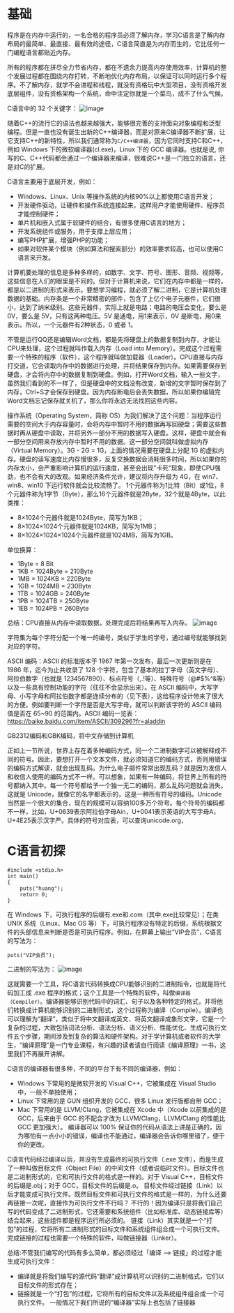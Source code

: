 # 基础
程序是在内存中运行的，一名合格的程序员必须了解内存，学习C语言是了解内存布局的最简单、最直接、最有效的途径，C语言简直是为内存而生的，它比任何一门编程语言都贴近内存。

所有的程序都在拼尽全力节省内存，都在不遗余力提高内存使用效率，计算机的整个发展过程都在围绕内存打转，不断地优化内存布局，以保证可以同时运行多个程序。不了解内存，就学不会进程和线程，就没有资格玩中大型项目，没有资格开发底层组件，没有资格架构一个系统，命中注定你就是一个菜鸟，成不了什么气候。

C语言中的 32 个关键字：
![image](https://user-images.githubusercontent.com/34932312/78112230-83fefd80-7430-11ea-99db-32516e830dbe.png)

随着C++的流行它的语法也越来越强大，能够很完善的支持面向对象编程和泛型编程。但是一直也没有诞生出新的C++编译器，而是对原来C编译器不断扩展，让它支持C++的新特性，所以我们通常称为`C/C++编译器`，因为它同时支持C和C++，例如 Windows 下的微软编译器(cl.exe)，Linux 下的 GCC 编译器。也就是说, 你写的C、C++代码都会通过一个编译器来编译，很难说C++是一门独立的语言，还是对C的扩展。

C语言主要用于底层开发，例如：
- Windows、Linux、Unix 等操作系统的内核90%以上都使用C语言开发；
- 开发硬件驱动，让硬件和操作系统连接起来，这样用户才能使用硬件、程序员才能控制硬件；
- 单片机和嵌入式属于软硬件的结合，有很多使用C语言的地方；
- 开发系统组件或服务，用于支撑上层应用；
- 编写PHP扩展，增强PHP的功能；
- 如果对软件某个模块（例如算法和搜索部分）的效率要求较高，也可以使用C语言来开发。

计算机要处理的信息是多种多样的，如数字、文字、符号、图形、音频、视频等，这些信息在人们的眼里是不同的。但对于计算机来说，它们在内存中都是一样的，都是以二进制的形式来表示。要想学习编程，就必须了解二进制，它是计算机处理数据的基础。内存条是一个非常精密的部件，包含了上亿个电子元器件，它们很小，达到了纳米级别。这些元器件，实际上就是电路；电路的电压会变化，要么是 0V，要么是 5V，只有这两种电压。5V 是通电，用1来表示，0V 是断电，用0来表示。所以，一个元器件有2种状态，0 或者 1。

不管是运行QQ还是编辑Word文档，都是先将硬盘上的数据复制到内存，才能让CPU来处理，这个过程就叫作载入内存（Load into Memory）。完成这个过程需要一个特殊的程序（软件），这个程序就叫做加载器（Loader）。CPU直接与内存打交道，它会读取内存中的数据进行处理，并将结果保存到内存。如果需要保存到硬盘，才会将内存中的数据复制到硬盘。例如，打开Word文档，输入一些文字，虽然我们看到的不一样了，但是硬盘中的文档没有改变，新增的文字暂时保存到了内存，Ctrl+S才会保存到硬盘。因为内存断电后会丢失数据，所以如果你编辑完Word文档忘记保存就关机了，那么你将永远无法找回这些内容。

操作系统（Operating System，简称 OS）为我们解决了这个问题：当程序运行需要的空间大于内存容量时，会将内存中暂时不用的数据再写回硬盘；需要这些数据时再从硬盘中读取，并将另外一部分不用的数据写入硬盘。这样，硬盘中就会有一部分空间用来存放内存中暂时不用的数据。这一部分空间就叫做虚拟内存（Virtual Memory）。3G - 2G = 1G，上面的情况需要在硬盘上分配 1G 的虚拟内存。硬盘的读写速度比内存慢很多，反复交换数据会消耗很多时间，所以如果你的内存太小，会严重影响计算机的运行速度，甚至会出现”卡死“现象，即使CPU强劲，也不会有大的改观。如果经济条件允许，建议将内存升级为 4G，在 win7、win8、win10 下运行软件就会比较流畅了。
1个元器件称为1比特（Bit）或1位，8个元器件称为1字节（Byte），那么16个元器件就是2Byte，32个就是4Byte，以此类推：
- 8×1024个元器件就是1024Byte，简写为1KB；
- 8×1024×1024个元器件就是1024KB，简写为1MB；
- 8×1024×1024×1024个元器件就是1024MB，简写为1GB。

单位换算：
- 1Byte = 8 Bit
- 1KB = 1024Byte = 210Byte
- 1MB = 1024KB = 220Byte
- 1GB = 1024MB = 230Byte
- 1TB = 1024GB = 240Byte
- 1PB = 1024TB = 250Byte
- 1EB = 1024PB = 260Byte

总结：CPU直接从内存中读取数据，处理完成后将结果再写入内存。
![image](https://user-images.githubusercontent.com/34932312/78213555-a2730080-74e5-11ea-8b93-489b21ae41a9.png)

字符集为每个字符分配一个唯一的编号，类似于学生的学号，通过编号就能够找到对应的字符。

ASCII 编码：ASCII 的标准版本于 1967 年第一次发布，最后一次更新则是在 1986 年，迄今为止共收录了 128 个字符，包含了基本的拉丁字母（英文字母）、阿拉伯数字（也就是 1234567890）、标点符号（,.!等）、特殊符号（@#$%^&等）以及一些具有控制功能的字符（往往不会显示出来）。在 ASCII 编码中，大写字母、小写字母和阿拉伯数字都是连续分布的（见下表），这给程序设计带来了很大的方便。例如要判断一个字符是否是大写字母，就可以判断该字符的 ASCII 编码值是否在 65~90 的范围内。ASCII 编码一览表：https://baike.baidu.com/item/ASCII/309296?fr=aladdin

GB2312编码和GBK编码，将中文存储到计算机

正如上一节所说，世界上存在着多种编码方式，同一个二进制数字可以被解释成不同的符号。因此，要想打开一个文本文件，就必须知道它的编码方式，否则用错误的编码方式解读，就会出现乱码。为什么电子邮件常常出现乱码？就是因为发信人和收信人使用的编码方式不一样。可以想象，如果有一种编码，将世界上所有的符号都纳入其中。每一个符号都给予一个独一无二的编码，那么乱码问题就会消失。这就是 Unicode，就像它的名字都表示的，这是一种所有符号的编码。Unicode 当然是一个很大的集合，现在的规模可以容纳100多万个符号。每个符号的编码都不一样，比如，U+0639表示阿拉伯字母Ain，U+0041表示英语的大写字母A，U+4E25表示汉字严。具体的符号对应表，可以查询unicode.org，


# C语言初探
```
#include <stdio.h>
int main() 
{
    puts("huang");
    return 0;
}
```
在 Windows 下，可执行程序的后缀有.exe和.com（其中.exe比较常见）；在类 UNIX 系统（Linux、Mac OS 等）下，可执行程序没有特定的后缀，系统根据文件的头部信息来判断是否是可执行程序。例如，在屏幕上输出“VIP会员”，C语言的写法为：
```
puts("VIP会员");
```
二进制的写法为：
![image](https://user-images.githubusercontent.com/34932312/78223650-d526f400-74f9-11ea-9f4a-99a7fff5a260.png)

这就需要一个工具，将C语言代码转换成CPU能够识别的二进制指令，也就是将代码加工成 .exe 程序的格式；这个工具是一个特殊的软件，叫做`编译器（Compiler）`。编译器能够识别代码中的词汇、句子以及各种特定的格式，并将他们转换成计算机能够识别的二进制形式，这个过程称为编译（Compile）。编译也可以理解为“翻译”，类似于将中文翻译成英文、将英文翻译成象形文字，它是一个复杂的过程，大致包括词法分析、语法分析、语义分析、性能优化、生成可执行文件五个步骤，期间涉及到复杂的算法和硬件架构。对于学计算机或者软件的大学生，“编译原理”是一门专业课程，有兴趣的读者请自行阅读《编译原理》一书，这里我们不再展开讲解。

C语言的编译器有很多种，不同的平台下有不同的编译器，例如：
- Windows 下常用的是微软开发的 Visual C++，它被集成在 Visual Studio 中，一般不单独使用；
- Linux 下常用的是 GUN 组织开发的 GCC，很多 Linux 发行版都自带 GCC；
- Mac 下常用的是 LLVM/Clang，它被集成在 Xcode 中（Xcode 以前集成的是 GCC，后来由于 GCC 的不配合才改为 LLVM/Clang，LLVM/Clang 的性能比 GCC 更加强大）。
编译器可以 100% 保证你的代码从语法上讲是正确的，因为哪怕有一点小小的错误，编译也不能通过，编译器会告诉你哪里错了，便于你的更改。

C语言代码经过编译以后，并没有生成最终的可执行文件（.exe 文件），而是生成了一种叫做目标文件（Object File）的中间文件（或者说临时文件）。目标文件也是二进制形式的，它和可执行文件的格式是一样的。对于 Visual C++，目标文件的后缀是.obj；对于 GCC，目标文件的后缀是.o。
目标文件经过链接（Link）以后才能变成可执行文件。既然目标文件和可执行文件的格式是一样的，为什么还要再链接一次呢，直接作为可执行文件不行吗？
不行的！因为编译只是将我们自己写的代码变成了二进制形式，它还需要和系统组件（比如标准库、动态链接库等）结合起来，这些组件都是程序运行所必须的。
链接（Link）其实就是一个“打包”的过程，它将所有二进制形式的目标文件和系统组件组合成一个可执行文件。完成链接的过程也需要一个特殊的软件，叫做链接器（Linker）。

总结:不管我们编写的代码有多么简单，都必须经过「编译 --> 链接」的过程才能生成可执行文件：
- 编译就是将我们编写的源代码“翻译”成计算机可以识别的二进制格式，它们以目标文件的形式存在；
- 链接就是一个“打包”的过程，它将所有的目标文件以及系统组件组合成一个可执行文件。
一般情况下我们所说的“编译器”实际上也包括了链接器



















